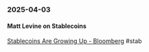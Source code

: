 ### 2025-04-03
#### Matt Levine on Stablecoins
[Stablecoins Are Growing Up - Bloomberg](https://www.bloomberg.com/opinion/newsletters/2025-04-02/stablecoins-are-growing-up) #stab

